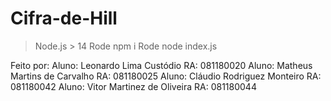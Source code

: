 ﻿# Cifra-de-Hill
> Node.js > 14
> Rode npm i 
> Rode node index.js

Feito por:
Aluno: Leonardo Lima Custódio    RA: 081180020
Aluno: Matheus Martins de Carvalho    RA: 081180025
Aluno: Cláudio Rodriguez Monteiro    RA: 081180042
Aluno: Vitor Martinez de Oliveira    RA: 081180044
